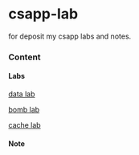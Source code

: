 # csapp-lab
for deposit my csapp labs and notes.



### Content

#### Labs

[data lab](https://github.com/Noob-JJ/csapp-lab/blob/master/labs/data%20lab/data%20lab.md)



[bomb lab](https://github.com/Noob-JJ/csapp-lab/blob/master/labs/bomb%20lab/bomb%20lab.md)



[cache lab](https://github.com/Noob-JJ/csapp-lab/blob/master/labs/cache%20lab/cache%20lab.md)



#### Note

